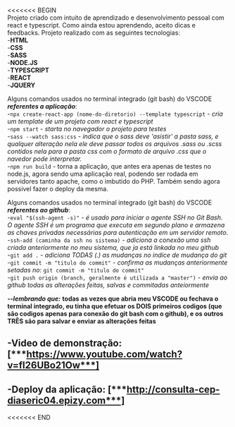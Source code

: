 <<<<<<< BEGIN  
Projeto criado com intuito de aprendizado e desenvolvimento pessoal com react e typescript. Como ainda estou aprendendo, aceito dicas e feedbacks. Projeto realizado com as seguintes tecnologias:  
    -**HTML**  
    -**CSS**  
    -**SASS**  
    -**NODE.JS**  
    -**TYPESCRIPT**  
    -**REACT**   
    -**JQUERY**   

Alguns comandos usados no terminal integrado (git bash) do VSCODE ***referentes a aplicação***:  
    -`npx create-react-app (nome-do-diretorio) --template typescript` - *cria um template de um projeto com react e typescript*  
    -`npm start` - *starta no navegador o projeto para testes*  
    -`sass --watch sass:css` - *indica que o sass deve 'asistir' a pasta sass, e qualquer alteração nela ele deve passar todos os arquivos .sass ou .scss contidos nela para a pasta css com o formato de arquivo .css que o navedor pode interpretar.*  
    -`npm run build` - torna a aplicação, que antes era apenas de testes no node.js, agora sendo uma aplicação real, podendo ser rodada em servidores tanto apache, como o imbutido do PHP. Também sendo agora possivel fazer o deploy da mesma.
    
Alguns comandos usados no terminal integrado (git bash) do VSCODE ***referentes ao github***:  
   -`eval "$(ssh-agent -s)"` - *é usado para iniciar o agente SSH no Git Bash. O agente SSH é um programa que executa em segundo plano e armazena as chaves privadas necessárias para autenticação em um servidor remoto.*  
   -`ssh-add (caminha da ssh no sistema)` - *adiciona a conexão uma ssh criada anteriormente no meu sistema, que ja está linkada no meu github*  
   -`git add .` - *adiciona TODAS (.) as mudanças no indice de mudança do git*  
   -`git commit -m "titulo do commit"` - *confirma as mudanças anteriormente setadas no:* `git commit -m "titulo do commit"`  
   -`git push origin (branch, geralmente é utilizada a "master")` - *envia ao github todas as alterações feitas, salvas e commitadas anteiormente* 
  
***--lembrando que:*** **todas as vezes que abria meu VSCODE ou fechava o terminal integrado, eu tinha que efetuar os DOIS primeiros codigos (que são codigos apenas para conexão do git bash com o github), e os outros TRÊS são para salvar e enviar as alterações feitas**  
  
## -**Video de demonstração**: [***https://www.youtube.com/watch?v=fI26UBo21Ow***]
## -**Deploy da aplicação**: [***http://consulta-cep-diaseric04.epizy.com***]
<<<<<<< END
